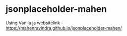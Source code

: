 # jsonplaceholder-mahen 
Using Vanila ja
websitelink - https://mahenravindra.github.io/jsonplaceholder-mahen/
